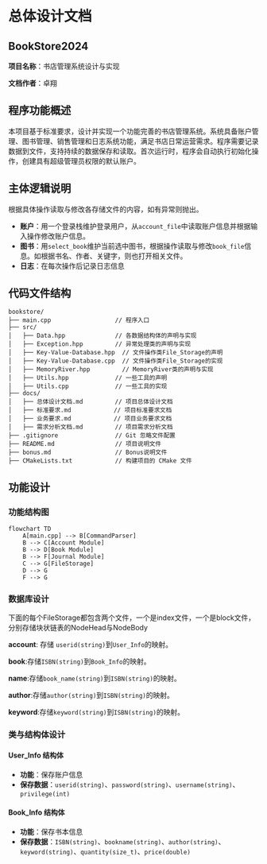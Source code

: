 # 总体设计文档

## BookStore2024

**项目名称**：书店管理系统设计与实现

**文档作者**：卓翔

## 程序功能概述

本项目基于标准要求，设计并实现一个功能完善的书店管理系统。系统具备账户管理、图书管理、销售管理和日志系统功能，满足书店日常运营需求。程序需要记录数据到文件，支持持续的数据保存和读取。首次运行时，程序会自动执行初始化操作，创建具有超级管理员权限的默认账户。

## 主体逻辑说明

根据具体操作读取与修改各存储文件的内容，如有异常则抛出。

- **账户**：用一个登录栈维护登录用户，从`account_file`中读取账户信息并根据输入操作修改账户信息。
- **图书**：用`select_book`维护当前选中图书，根据操作读取与修改`book_file`信息。如根据书名、作者、关键字，则也打开相关文件。
- **日志**：在每次操作后记录日志信息

## 代码文件结构

```
bookstore/
├── main.cpp                  // 程序入口
├── src/
│   ├── Data.hpp              // 各数据结构体的声明与实现
│   ├── Exception.hpp         // 异常处理类的声明与实现
│   ├── Key-Value-Database.hpp  // 文件操作类File_Storage的声明
│   ├── Key-Value-Database.cpp  // 文件操作类File_Storage的实现
│   ├── MemoryRiver.hpp         // MemoryRiver类的声明与实现
│   ├── Utils.hpp             // 一些工具的声明
│   ├── Utils.cpp             // 一些工具的实现
├── docs/
│   ├── 总体设计文档.md         // 项目总体设计文档
│   ├── 标准要求.md            // 项目标准要求文档
│   ├── 业务要求.md            // 项目业务要求文档
│   ├── 需求分析文档.md         // 项目需求分析文档
├── .gitignore                // Git 忽略文件配置
├── README.md                 // 项目说明文件
├── bonus.md                  // Bonus说明文件
├── CMakeLists.txt            // 构建项目的 CMake 文件
```



## 功能设计

### 功能结构图

```mermaid
flowchart TD
    A[main.cpp] --> B[CommandParser]
    B --> C[Account Module]
    B --> D[Book Module]
    B --> F[Journal Module]
    C --> G[FileStorage]
    D --> G
    F --> G
```

### 数据库设计

下面的每个FileStorage都包含两个文件，一个是index文件，一个是block文件，分别存储块状链表的NodeHead与NodeBody

**account**: 存储 `userid(string)`到`User_Info`的映射。

**book**:存储`ISBN(string)`到`Book_Info`的映射。

**name**:存储`book_name(string)`到`ISBN(string)`的映射。

**author**:存储`author(string)`到`ISBN(string)`的映射。

**keyword**:存储`keyword(string)`到`ISBN(string)`的映射。

### 类与结构体设计

#### User_Info 结构体

- **功能**：保存账户信息
- **保存数据**：`userid(string)`、`password(string)`、`username(string)`、`privilege(int)`

#### Book_Info 结构体

- **功能**：保存书本信息
- **保存数据**：`ISBN(string)`、`bookname(string)`、`author(string)`、`keyword(string)`、`quantity(size_t)`、`price(double)`









